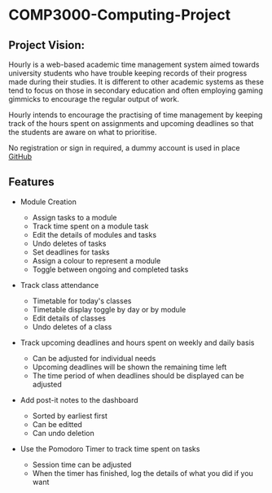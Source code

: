 # COMP3000-Computing-Project

## Project Vision:
Hourly is a web-based academic time management system aimed towards university students who have trouble keeping records of their progress made during their studies. 
It is different to other academic systems as these tend to focus on those in secondary education and often employing gaming gimmicks to encourage the regular output of work. 

Hourly intends to encourage the practising of time management by keeping track of the hours spent on assignments and upcoming deadlines so that the students are aware on what to prioritise. 

No registration or sign in required, a dummy account is used in place [GitHub](web.socem.plymouth.ac.uk/FYP/STong/Hourly/View/home.php)

## Features
* Module Creation
  * Assign tasks to a module
  * Track time spent on a module task
  * Edit the details of modules and tasks
  * Undo deletes of tasks
  * Set deadlines for tasks
  * Assign a colour to represent a module
  * Toggle between ongoing and completed tasks

* Track class attendance
  * Timetable for today's classes
  * Timetable display toggle by day or by module
  * Edit details of classes
  * Undo deletes of a class

* Track upcoming deadlines and hours spent on weekly and daily basis
  * Can be adjusted for individual needs
  * Upcoming deadlines will be shown the remaining time left
  * The time period of when deadlines should be displayed can be adjusted 

* Add post-it notes to the dashboard
  * Sorted by earliest first
  * Can be editted
  * Can undo deletion 

* Use the Pomodoro Timer to track time spent on tasks
  * Session time can be adjusted
  * When the timer has finished, log the details of what you did if you want 

